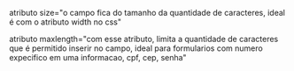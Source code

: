 atributo size="o campo fica do tamanho da quantidade de caracteres, ideal é com o atributo width no css"

atributo maxlength="com esse atributo, limita a quantidade de caracteres que é permitido inserir no campo, ideal para formularios com numero expecifico em uma informacao, cpf, cep, senha"